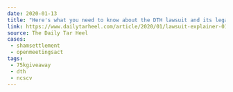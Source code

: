 ```yaml
---
date: 2020-01-13
title: "Here's what you need to know about the DTH lawsuit and its legal implications"
link: https://www.dailytarheel.com/article/2020/01/lawsuit-explainer-0114
source: The Daily Tar Heel
cases:
 - shamsettlement
 - openmeetingsact
tags:
 - 75kgiveaway
 - dth
 - ncscv
---
```

